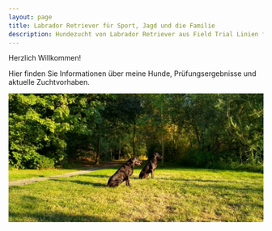 ```yaml
---
layout: page
title: Labrador Retriever für Sport, Jagd und die Familie
description: Hundezucht von Labrador Retriever aus Field Trial Linien für die Jagd, Sport und die aktive Familie. Zuchthündin Reggae vom Keien Fenn. 
---
```


Herzlich Willkommen!

Hier finden Sie Informationen über meine Hunde, Prüfungsergebnisse und aktuelle Zuchtvorhaben.

<img src="/assets/hannah-gallery/hannah-reggae.jpeg" height="">
